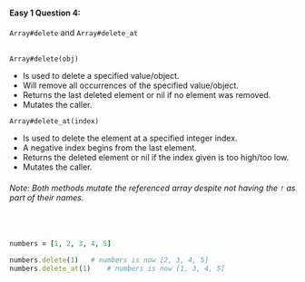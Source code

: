 #### Easy 1 Question 4:

`Array#delete` and `Array#delete_at`<br><br>

`Array#delete(obj)`
- Is used to delete a specified value/object.
- Will remove all occurrences of the specified value/object.
- Returns the last deleted element or nil if no element was removed.
- Mutates the caller.

`Array#delete_at(index)`
- Is used to delete the element at a specified integer index.
- A negative index begins from the last element.
- Returns the deleted element or nil if the index given is too high/too low.
- Mutates the caller.

###### Note: Both methods mutate the referenced array despite not having the `!` as part of their names.<br><br><br>
```Ruby
numbers = [1, 2, 3, 4, 5]
```
```Ruby
numbers.delete(1)	# numbers is now [2, 3, 4, 5]
numbers.delete_at(1)	# numbers is now [1, 3, 4, 5]
```